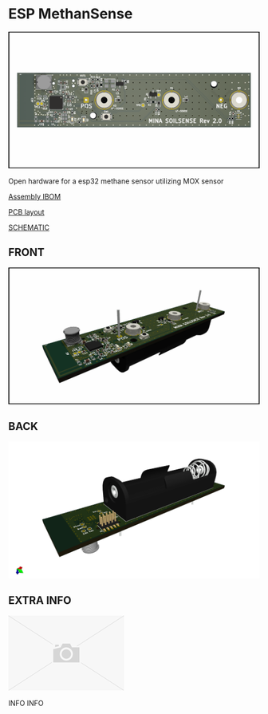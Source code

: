 ﻿# ESP MethanSense
 
![HEADER](./PICTURES/OVERSIDE.PNG)

Open hardware for a esp32 methane sensor utilizing MOX sensor

[Assembly IBOM](https://htmlpreview.github.io/?https://raw.githubusercontent.com/fredriknk/ssense/main/DOCUMENTATION/ibom.html)

[PCB layout](./DOCUMENTATION/_PCBLAYOUT_.pdf)

[SCHEMATIC](./DOCUMENTATION/Schematic.pdf)


## FRONT

![Front](./PICTURES/TOP.PNG)

## BACK

![Back](./PICTURES/BOTTOM.PNG)


## EXTRA INFO
![INFO](./PICTURES/_PICTURE_.PNG)

INFO INFO
